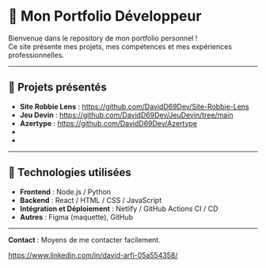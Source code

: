 # 🌟 Mon Portfolio Développeur

Bienvenue dans le repository de mon portfolio personnel !  
Ce site présente mes projets, mes compétences et mes expériences professionnelles.

---

## 🧩 Projets présentés

- **Site Robbie Lens** : https://github.com/DavidD69Dev/Site-Robbie-Lens
- **Jeu Devin** : https://github.com/DavidD69Dev/JeuDevin/tree/main
- **Azertype** : https://github.com/DavidD69Dev/Azertype  
-
- 

---

## 🚀 Technologies utilisées

- **Frontend** : Node.js / Python 
- **Backend** : React / HTML / CSS / JavaScript   
- **Intégration et Déploiement** : Netlify / GitHub Actions CI / CD
- **Autres** : Figma (maquette), GitHub 

---

**Contact** : Moyens de me contacter facilement.

https://www.linkedin.com/in/david-arfi-05a554358/
